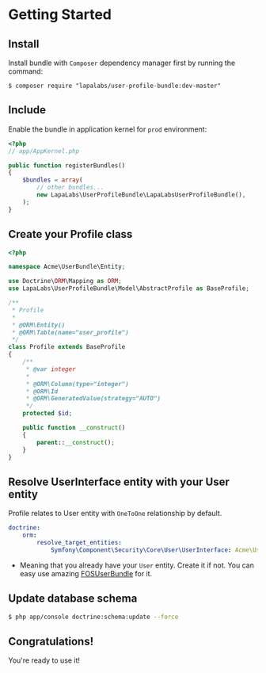 # Getting Started

## Install

Install bundle with `Composer` dependency manager first by running the command:

`$ composer require "lapalabs/user-profile-bundle:dev-master"`

## Include

Enable the bundle in application kernel for `prod` environment:

``` php
<?php
// app/AppKernel.php

public function registerBundles()
{
    $bundles = array(
        // other bundles...
        new LapaLabs\UserProfileBundle\LapaLabsUserProfileBundle(),
    );
}
```

## Create your Profile class

``` php
<?php

namespace Acme\UserBundle\Entity;

use Doctrine\ORM\Mapping as ORM;
use LapaLabs\UserProfileBundle\Model\AbstractProfile as BaseProfile;

/**
 * Profile
 *
 * @ORM\Entity()
 * @ORM\Table(name="user_profile")
 */
class Profile extends BaseProfile
{
    /**
     * @var integer
     *
     * @ORM\Column(type="integer")
     * @ORM\Id
     * @ORM\GeneratedValue(strategy="AUTO")
     */
    protected $id;

    public function __construct()
    {
        parent::__construct();
    }
}
```

## Resolve UserInterface entity with your User entity

Profile relates to User entity with `OneToOne` relationship by default.

``` yaml
doctrine:
    orm:
        resolve_target_entities:
            Symfony\Component\Security\Core\User\UserInterface: Acme\UserBundle\Entity\User
```

* Meaning that you already have your `User` entity. Create it if not.
You can easy use amazing [FOSUserBundle](https://github.com/FriendsOfSymfony/FOSUserBundle) for it.

## Update database schema

``` bash
$ php app/console doctrine:schema:update --force
```

## Congratulations!

You're ready to use it!
